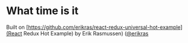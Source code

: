 # What time is it
Built on [https://github.com/erikras/react-redux-universal-hot-example](React Redux Hot Example) by Erik Rasmussen) ([@erikras](https://twitter.com/erikras)
